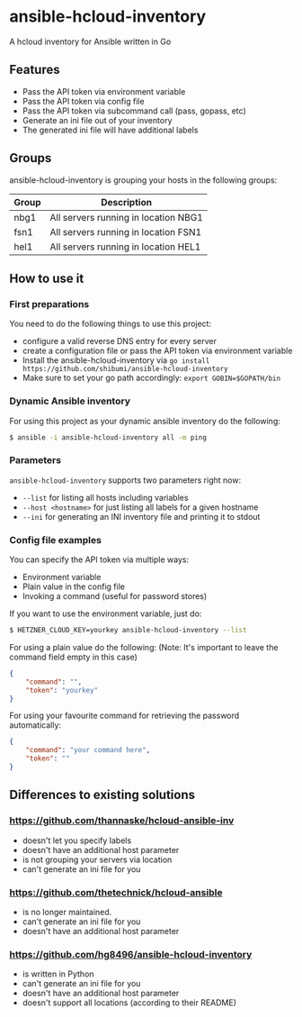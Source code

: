 # ansible-hcloud-inventory
A hcloud inventory for Ansible written in Go

## Features

* Pass the API token via environment variable
* Pass the API token via config file
* Pass the API token via subcommand call (pass, gopass, etc)
* Generate an ini file out of your inventory
* The generated ini file will have additional labels

## Groups
ansible-hcloud-inventory is grouping your hosts in the following groups:

| Group | Description |
| ---  | ---       |
| nbg1 | All servers running in location NBG1 |
| fsn1 | All servers running in location FSN1 |
| hel1 | All servers running in location HEL1 |

## How to use it

### First preparations

You need to do the following things to use this project:

* configure a valid reverse DNS entry for every server
* create a configuration file or pass the API token via environment variable
* Install the ansible-hcloud-inventory via `go install https://github.com/shibumi/ansible-hcloud-inventory`
* Make sure to set your go path accordingly: `export GOBIN=$GOPATH/bin`

### Dynamic Ansible inventory

For using this project as your dynamic ansible inventory do the
following:

```sh
$ ansible -i ansible-hcloud-inventory all -m ping
```

### Parameters

`ansible-hcloud-inventory` supports two parameters right now:

* `--list` for listing all hosts including variables
* `--host <hostname>` for just listing all labels for a given hostname
* `--ini` for generating an INI inventory file and printing it to stdout

### Config file examples

You can specify the API token via multiple ways:

* Environment variable
* Plain value in the config file
* Invoking a command (useful for password stores)

If you want to use the environment variable, just do:

```sh
$ HETZNER_CLOUD_KEY=yourkey ansible-hcloud-inventory --list
```

For using a plain value do the following:
(Note: It's important to leave the command field empty in this case)

```json
{
	"command": "",
	"token": "yourkey"
}
```

For using your favourite command for retrieving the password automatically:

```json
{
	"command": "your command here",
	"token": ""
}
```

## Differences to existing solutions

### https://github.com/thannaske/hcloud-ansible-inv

* doesn't let you specify labels
* doesn't have an additional host parameter
* is not grouping your servers via location
* can't generate an ini file for you

### https://github.com/thetechnick/hcloud-ansible

* is no longer maintained.
* can't generate an ini file for you
* doesn't have an additional host parameter

### https://github.com/hg8496/ansible-hcloud-inventory

* is written in Python
* can't generate an ini file for you
* doesn't have an additional host parameter
* doesn't support all locations (according to their README)